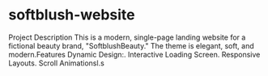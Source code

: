 # softblush-website
Project Description This is a modern, single-page landing website for a fictional beauty brand, "SoftblushBeauty." The theme is elegant, soft, and modern.Features Dynamic Design:.  Interactive Loading Screen.  Responsive Layouts.  Scroll Animationsl.s
